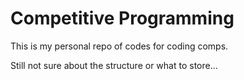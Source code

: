 # Competitive Programming

This is my personal repo of codes for coding comps. 

Still not sure about the structure or what to store...